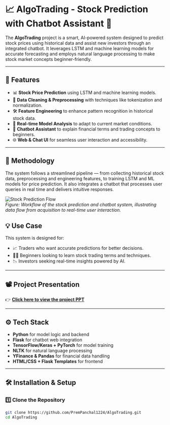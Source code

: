 # 📈 AlgoTrading - Stock Prediction with Chatbot Assistant 🤖

The **AlgoTrading** project is a smart, AI-powered system designed to predict stock prices using historical data and assist new investors through an integrated chatbot. It leverages LSTM and machine learning models for accurate forecasting and employs natural language processing to make stock market concepts beginner-friendly.

---

## 🚀 Features

- 📊 **Stock Price Prediction** using LSTM and machine learning models.
- 🧹 **Data Cleaning & Preprocessing** with techniques like tokenization and normalization.
- 🛠️ **Feature Engineering** to enhance pattern recognition in historical stock data.
- 🧠 **Real-time Model Analysis** to adapt to current market conditions.
- 🤖 **Chatbot Assistant** to explain financial terms and trading concepts to beginners.
- 🌐 **Web & Chat UI** for seamless user interaction and accessibility.

---


## 🔁 Methodology

The system follows a streamlined pipeline — from collecting historical stock data, preprocessing and engineering features, to training LSTM and ML models for price prediction. It also integrates a chatbot that processes user queries in real time and delivers intuitive responses.

![Stock Prediction Flow](https://github.com/user-attachments/assets/e477084e-3868-41f6-b74d-29d31cfec19d)  
*Figure: Workflow of the stock prediction and chatbot system, illustrating data flow from acquisition to real-time user interaction.*


## 💡 Use Case

This system is designed for:

- 📈 Traders who want accurate predictions for better decisions.
- 👨‍🎓 Beginners looking to learn stock trading terms and techniques.
- 📉 Investors seeking real-time insights powered by AI.

---

## 📽️ Project Presentation

👉 [**Click here to view the project PPT**](https://docs.google.com/presentation/d/1HKAgHJUI8Y9TgM3sC0Oq1V7uukUJixY-wJYKZkHOtYc/edit?usp=sharing)

---

## ⚙️ Tech Stack

- **Python** for model logic and backend
- **Flask** for chatbot web integration
- **TensorFlow/Keras + PyTorch** for model training
- **NLTK** for natural language processing
- **YFinance & Pandas** for financial data handling
- **HTML/CSS + Flask Templates** for frontend

---

## 🛠 Installation & Setup

### 1️⃣ Clone the Repository

```bash
git clone https://github.com/PremPanchal1224/AlgoTrading.git
cd AlgoTrading
